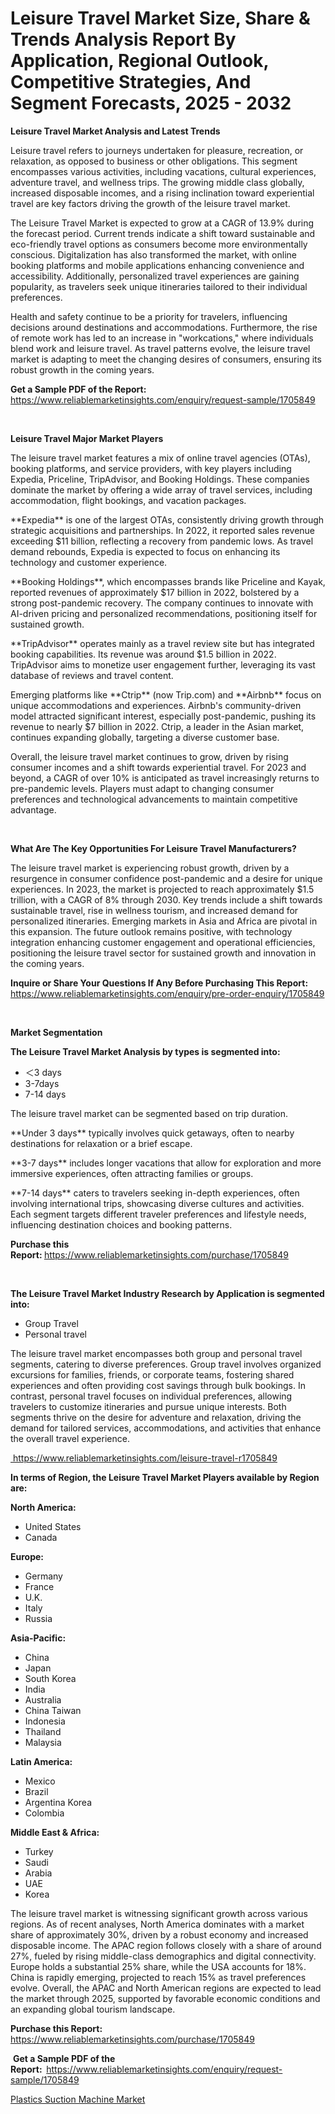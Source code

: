 <p><h1>Leisure Travel Market Size, Share & Trends Analysis Report By Application, Regional Outlook, Competitive Strategies, And Segment Forecasts, 2025 - 2032</h1></p><p><strong>Leisure Travel Market Analysis and Latest Trends</strong></p>
<p><p>Leisure travel refers to journeys undertaken for pleasure, recreation, or relaxation, as opposed to business or other obligations. This segment encompasses various activities, including vacations, cultural experiences, adventure travel, and wellness trips. The growing middle class globally, increased disposable incomes, and a rising inclination toward experiential travel are key factors driving the growth of the leisure travel market.</p><p>The Leisure Travel Market is expected to grow at a CAGR of 13.9% during the forecast period. Current trends indicate a shift toward sustainable and eco-friendly travel options as consumers become more environmentally conscious. Digitalization has also transformed the market, with online booking platforms and mobile applications enhancing convenience and accessibility. Additionally, personalized travel experiences are gaining popularity, as travelers seek unique itineraries tailored to their individual preferences.</p><p>Health and safety continue to be a priority for travelers, influencing decisions around destinations and accommodations. Furthermore, the rise of remote work has led to an increase in "workcations," where individuals blend work and leisure travel. As travel patterns evolve, the leisure travel market is adapting to meet the changing desires of consumers, ensuring its robust growth in the coming years.</p></p>
<p><strong>Get a Sample PDF of the Report:&nbsp;</strong> <a href="https://www.reliablemarketinsights.com/enquiry/request-sample/1705849?utm_campaign=1887&utm_medium=2&utm_source=Github&utm_content=ia&utm_term=10012025&utm_id=leisure-travel">https://www.reliablemarketinsights.com/enquiry/request-sample/1705849</a></p>
<p>&nbsp;</p>
<p><strong>Leisure Travel Major Market Players</strong></p>
<p><p>The leisure travel market features a mix of online travel agencies (OTAs), booking platforms, and service providers, with key players including Expedia, Priceline, TripAdvisor, and Booking Holdings. These companies dominate the market by offering a wide array of travel services, including accommodation, flight bookings, and vacation packages.</p><p>**Expedia** is one of the largest OTAs, consistently driving growth through strategic acquisitions and partnerships. In 2022, it reported sales revenue exceeding $11 billion, reflecting a recovery from pandemic lows. As travel demand rebounds, Expedia is expected to focus on enhancing its technology and customer experience.</p><p>**Booking Holdings**, which encompasses brands like Priceline and Kayak, reported revenues of approximately $17 billion in 2022, bolstered by a strong post-pandemic recovery. The company continues to innovate with AI-driven pricing and personalized recommendations, positioning itself for sustained growth.</p><p>**TripAdvisor** operates mainly as a travel review site but has integrated booking capabilities. Its revenue was around $1.5 billion in 2022. TripAdvisor aims to monetize user engagement further, leveraging its vast database of reviews and travel content.</p><p>Emerging platforms like **Ctrip** (now Trip.com) and **Airbnb** focus on unique accommodations and experiences. Airbnb's community-driven model attracted significant interest, especially post-pandemic, pushing its revenue to nearly $7 billion in 2022. Ctrip, a leader in the Asian market, continues expanding globally, targeting a diverse customer base.</p><p>Overall, the leisure travel market continues to grow, driven by rising consumer incomes and a shift towards experiential travel. For 2023 and beyond, a CAGR of over 10% is anticipated as travel increasingly returns to pre-pandemic levels. Players must adapt to changing consumer preferences and technological advancements to maintain competitive advantage.</p></p>
<p>&nbsp;</p>
<p><strong>What Are The Key Opportunities For Leisure Travel Manufacturers?</strong></p>
<p><p>The leisure travel market is experiencing robust growth, driven by a resurgence in consumer confidence post-pandemic and a desire for unique experiences. In 2023, the market is projected to reach approximately $1.5 trillion, with a CAGR of 8% through 2030. Key trends include a shift towards sustainable travel, rise in wellness tourism, and increased demand for personalized itineraries. Emerging markets in Asia and Africa are pivotal in this expansion. The future outlook remains positive, with technology integration enhancing customer engagement and operational efficiencies, positioning the leisure travel sector for sustained growth and innovation in the coming years.</p></p>
<p><strong>Inquire or Share Your Questions If Any Before Purchasing This Report:</strong> <a href="https://www.reliablemarketinsights.com/enquiry/pre-order-enquiry/1705849?utm_campaign=1887&utm_medium=2&utm_source=Github&utm_content=ia&utm_term=10012025&utm_id=leisure-travel">https://www.reliablemarketinsights.com/enquiry/pre-order-enquiry/1705849</a></p>
<p>&nbsp;</p>
<p><strong>Market Segmentation</strong></p>
<p><strong>The Leisure Travel Market Analysis by types is segmented into:</strong></p>
<p><ul><li>＜3 days</li><li>3-7days</li><li>7-14 days</li></ul></p>
<p><p>The leisure travel market can be segmented based on trip duration. </p><p>**Under 3 days** typically involves quick getaways, often to nearby destinations for relaxation or a brief escape. </p><p>**3-7 days** includes longer vacations that allow for exploration and more immersive experiences, often attracting families or groups. </p><p>**7-14 days** caters to travelers seeking in-depth experiences, often involving international trips, showcasing diverse cultures and activities. Each segment targets different traveler preferences and lifestyle needs, influencing destination choices and booking patterns.</p></p>
<p><strong>Purchase this Report:&nbsp;</strong><a href="https://www.reliablemarketinsights.com/purchase/1705849?utm_campaign=1887&utm_medium=2&utm_source=Github&utm_content=ia&utm_term=10012025&utm_id=leisure-travel">https://www.reliablemarketinsights.com/purchase/1705849</a></p>
<p>&nbsp;</p>
<p><strong>The Leisure Travel Market Industry Research by Application is segmented into:</strong></p>
<p><ul><li>Group Travel</li><li>Personal travel</li></ul></p>
<p><p>The leisure travel market encompasses both group and personal travel segments, catering to diverse preferences. Group travel involves organized excursions for families, friends, or corporate teams, fostering shared experiences and often providing cost savings through bulk bookings. In contrast, personal travel focuses on individual preferences, allowing travelers to customize itineraries and pursue unique interests. Both segments thrive on the desire for adventure and relaxation, driving the demand for tailored services, accommodations, and activities that enhance the overall travel experience.</p></p>
<p><a href="https://www.reliablemarketinsights.com/leisure-travel-r1705849?utm_campaign=1887&utm_medium=2&utm_source=Github&utm_content=ia&utm_term=10012025&utm_id=leisure-travel">&nbsp;https://www.reliablemarketinsights.com/leisure-travel-r1705849</a></p>
<p><strong>In terms of Region, the Leisure Travel Market Players available by Region are:</strong></p>
<p>
    <p> <strong> North America: </strong>
        <ul>
            <li>United States</li>
            <li>Canada</li>
        </ul>
        </p> 
    <p> <strong> Europe: </strong>
        <ul>
            <li>Germany</li>
            <li>France</li>
            <li>U.K.</li>
            <li>Italy</li>
            <li>Russia</li>
        </ul>
        </p> 
    <p> <strong> Asia-Pacific: </strong>
        <ul>
            <li>China</li>
            <li>Japan</li>
            <li>South Korea</li>
            <li>India</li>
            <li>Australia</li>
            <li>China Taiwan</li>
            <li>Indonesia</li>
            <li>Thailand</li>
            <li>Malaysia</li>
        </ul>
        </p> 
    <p> <strong> Latin America: </strong>
        <ul>
            <li>Mexico</li>
            <li>Brazil</li>
            <li>Argentina Korea</li>
            <li>Colombia</li>
        </ul>
        </p> 
    <p> <strong> Middle East & Africa: </strong>
        <ul>
            <li>Turkey</li>
            <li>Saudi</li>
            <li>Arabia</li>
            <li>UAE</li>
            <li>Korea</li>
        </ul>
    </p>
    </p>
<p><p>The leisure travel market is witnessing significant growth across various regions. As of recent analyses, North America dominates with a market share of approximately 30%, driven by a robust economy and increased disposable income. The APAC region follows closely with a share of around 27%, fueled by rising middle-class demographics and digital connectivity. Europe holds a substantial 25% share, while the USA accounts for 18%. China is rapidly emerging, projected to reach 15% as travel preferences evolve. Overall, the APAC and North American regions are expected to lead the market through 2025, supported by favorable economic conditions and an expanding global tourism landscape.</p></p>
<p><strong>Purchase this Report: </strong><a href="https://www.reliablemarketinsights.com/purchase/1705849?utm_campaign=1887&utm_medium=2&utm_source=Github&utm_content=ia&utm_term=10012025&utm_id=leisure-travel">https://www.reliablemarketinsights.com/purchase/1705849</a></p>
<p>&nbsp;<strong>Get a Sample PDF of the Report:&nbsp;&nbsp;</strong><a href="https://www.reliablemarketinsights.com/enquiry/request-sample/1705849?utm_campaign=1887&utm_medium=2&utm_source=Github&utm_content=ia&utm_term=10012025&utm_id=leisure-travel">https://www.reliablemarketinsights.com/enquiry/request-sample/1705849</a></p>
<p><strong></strong></p>
<p><p><a href="https://github.com/julyju69/Market-Research-Report-List-5/blob/main/plastics-suction-machine-market.md?utm_campaign=1887&utm_medium=2&utm_source=Github&utm_content=ia&utm_term=10012025&utm_id=leisure-travel">Plastics Suction Machine Market</a></p></p>